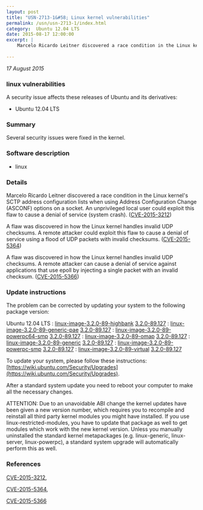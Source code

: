 ```yaml
---
layout: post
title: "USN-2713-1&#58; Linux kernel vulnerabilities"
permalink: /usn/usn-2713-1/index.html
category:  Ubuntu 12.04 LTS
date: 2015-08-17 12:00:00
excerpt: |
    Marcelo Ricardo Leitner discovered a race condition in the Linux kernel&#39;s SCTP address configuration lists when using Address Configuration Change (ASCONF) options on a socket. An unprivileged local user could exploit this flaw to cause a denial of service (system crash). ([CVE-2015-3212](http://people.ubuntu.com/~ubuntu-security/cve/CVE-2015-3212))
    
--- 
```

 
 

*17 August 2015*

### linux vulnerabilities

A security issue affects these releases of Ubuntu and its derivatives:

* Ubuntu 12.04 LTS

### Summary

Several security issues were fixed in the kernel. 

### Software description

* linux 

### Details

Marcelo Ricardo Leitner discovered a race condition in the Linux kernel&#39;s SCTP address configuration lists when using Address Configuration Change (ASCONF) options on a socket. An unprivileged local user could exploit this flaw to cause a denial of service (system crash). ([CVE-2015-3212](http://people.ubuntu.com/~ubuntu-security/cve/CVE-2015-3212))

A flaw was discovered in how the Linux kernel handles invalid UDP checksums. A remote attacker could exploit this flaw to cause a denial of service using a flood of UDP packets with invalid checksums. ([CVE-2015-5364](http://people.ubuntu.com/~ubuntu-security/cve/CVE-2015-5364))

A flaw was discovered in how the Linux kernel handles invalid UDP checksums. A remote attacker can cause a denial of service against applications that use epoll by injecting a single packet with an invalid checksum. ([CVE-2015-5366](http://people.ubuntu.com/~ubuntu-security/cve/CVE-2015-5366)) 

### Update instructions

The problem can be corrected by updating your system to the following package version:

Ubuntu 12.04 LTS
 : [linux-image-3.2.0-89-highbank](https://launchpad.net/ubuntu/+source/linux) <span> [3.2.0-89.127](https://launchpad.net/ubuntu/+source/linux/3.2.0-89.127) </span> 
 : [linux-image-3.2.0-89-generic-pae](https://launchpad.net/ubuntu/+source/linux) <span> [3.2.0-89.127](https://launchpad.net/ubuntu/+source/linux/3.2.0-89.127) </span> 
 : [linux-image-3.2.0-89-powerpc64-smp](https://launchpad.net/ubuntu/+source/linux) <span> [3.2.0-89.127](https://launchpad.net/ubuntu/+source/linux/3.2.0-89.127) </span> 
 : [linux-image-3.2.0-89-omap](https://launchpad.net/ubuntu/+source/linux) <span> [3.2.0-89.127](https://launchpad.net/ubuntu/+source/linux/3.2.0-89.127) </span> 
 : [linux-image-3.2.0-89-generic](https://launchpad.net/ubuntu/+source/linux) <span> [3.2.0-89.127](https://launchpad.net/ubuntu/+source/linux/3.2.0-89.127) </span> 
 : [linux-image-3.2.0-89-powerpc-smp](https://launchpad.net/ubuntu/+source/linux) <span> [3.2.0-89.127](https://launchpad.net/ubuntu/+source/linux/3.2.0-89.127) </span> 
 : [linux-image-3.2.0-89-virtual](https://launchpad.net/ubuntu/+source/linux) <span> [3.2.0-89.127](https://launchpad.net/ubuntu/+source/linux/3.2.0-89.127) </span> 

To update your system, please follow these instructions: [https://wiki.ubuntu.com/Security/Upgrades](https://wiki.ubuntu.com/Security/Upgrades).

After a standard system update you need to reboot your computer to make all the necessary changes.

ATTENTION: Due to an unavoidable ABI change the kernel updates have been given a new version number, which requires you to recompile and reinstall all third party kernel modules you might have installed. If you use linux-restricted-modules, you have to update that package as well to get modules which work with the new kernel version. Unless you manually uninstalled the standard kernel metapackages (e.g. linux-generic, linux-server, linux-powerpc), a standard system upgrade will automatically perform this as well. 

### References

 
 [CVE-2015-3212](http://people.ubuntu.com/~ubuntu-security/cve/CVE-2015-3212), 

 [CVE-2015-5364](http://people.ubuntu.com/~ubuntu-security/cve/CVE-2015-5364), 

 [CVE-2015-5366](http://people.ubuntu.com/~ubuntu-security/cve/CVE-2015-5366)
 

